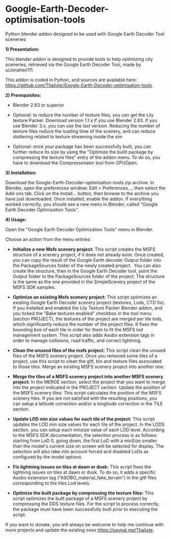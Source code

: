 # Google-Earth-Decoder-optimisation-tools
Python blender addon designed to be used with Google Earth Decoder Tool sceneries

**1) Presentation:**

This blender addon is designed to provide tools to help optimizing city sceneries, retrieved via the Google Earth Decoder Tool, made by u/Jonahex111.

This addon is coded in Python, and sources are available here: https://github.com/Thalixte/Google-Earth-Decoder-optimisation-tools.

**2) Prerequisites:**

* Blender 2.83 or superior

* Optional: to reduce the number of texture files, you can get the Lily texture Packer. Download version 1.1.x if you use Blender 2.83. If you use Blender 3.x, you can use the last version. Reducing the number of texture files reduce the loading time of the scenery, and can reduce stuttering related to texture streaming inside the sim

* Optional: once your package has been successfully built, you can further reduce its size by using the "Optimize the bulilt package by compressing the texture files" entry of the addon menu. To do so, you have to download the Compressonator tool from GPUOpen.

**3) Installation:**

Download the Google-Earth-Decoder-optimisation-tools.zip archive. In Blender, open the preferences window: Edit > Preferences..., then select the Add-ons tab. Click on the Install... button, then browse to the archive you have just downloaded. Once installed, enable the addon.
If everything worked correctly, you should see a new menu in Blender, called "Google Earth Decoder Optimization Tools".

**4) Usage:**

Open the "Google Earth Decoder Optimization Tools" menu in Blender.

Choose an action from the menu entries:

* **Initialize a new Msfs scenery project:**
This script creates the MSFS structure of a scenery project, if it does not already exist.
Once created, you can copy the result of the Google Earth decoder Output folder into the PackageSources folder of the newly created project. 
You can also create the structure, then in the Google Earth Decoder tool, point the Output folder to the PackageSources folder of the project.
The structure is the same as the one provided in the SimpleScenery project of the MSFS SDK samples.


* **Optimize an existing Msfs scenery project:**
This script optimizes an existing Google Earth Decoder scenery project (textures, Lods, CTD fix).
If you installed and enabled the Lily Texture Packer Blender addon, and you ticked the "Bake textures enabled" checkbox in the tool menu (section PROJECT), the textures of the project are merged per tile lods, which significantly reduce the number of the project files.
It fixes the bounding box of each tile in order for them to fit the MSFS lod management system.
This script also adds Asobo extension tags in order to manage collisions, road traffic, and correct lightning.
 

* **Clean the unused files of the msfs project:**
This script clean the unused files of the MSFS scenery project.
Once you removed some tiles of a project, use this script to clean the gltf, bin and texture files associated to those tiles.
Merge an existing MSFS scenery project into another one:


* **Merge the tiles of a MSFS scenery project into another MSFS scenery project:**
In the MERGE section, select the project that you want to merge into the project indicated in the PROJECT section.
Update the position of the MSFS scenery tiles:
This script calculates the position of the MSFS scenery tiles.
If you are not satisfied with the resulting positions, you can setup a latitude correction and/or a longitude correction in the TILE section.


* **Update LOD min size values for each tile of the project:**
This script updates the LOD min size values for each tile of the project.
In the LODS section, you can setup each minsize value of each LOD level.
According to the MSFS SDK documentation, the selection process is as follows:
starting from LoD 0, going down, the first LoD with a minSize smaller than the model's current size on screen will be selected for display.
The selection will also take into account forced and disabled LoDs as configured by the model options.


* **Fix lightning issues on tiles at dawn or dusk:**
This script fixes the lightning issues on tiles at dawn or dusk.
To do so, it adds a specific Asobo extension tag ("ASOBO_material_fake_terrain") in the gltf files corresponding to the tiles Lod levels.


* **Optimize the built package by compressing the texture files:**
This script optimizes the built package of a MSFS scenery project by compressing the DDS texture files.
For the script to process correctly, the package must have been successfully built prior to executing the script.



If you want to donate, you will always be welcome to help me continue with more projects and update the existing ones https://paypal.me/Thalixte.
